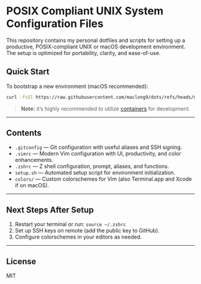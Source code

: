 # POSIX Compliant UNIX System Configuration Files

This repository contains my personal dotfiles and scripts for setting up a productive, POSIX-compliant UNIX or macOS development environment. The setup is optimized for portability, clarity, and ease-of-use.

## Quick Start

To bootstrap a new environment (macOS recommended):

```sh
curl -fsSl https://raw.githubusercontent.com/maclong9/dots/refs/heads/main/setup.sh | sh
```

> **Note:** it’s highly recommended to utilize [containers](https://github.com/apple/container/tree/main) for development.

---

## Contents

- `.gitconfig` — Git configuration with useful aliases and SSH signing.
- `.vimrc` — Modern Vim configuration with UI, productivity, and color enhancements.
- `.zshrc` — Z shell configuration, prompt, aliases, and functions.
- `setup.sh` — Automated setup script for environment initialization.
- `colors/` — Custom colorschemes for Vim (also Terminal.app and Xcode if on macOS).

---

## Next Steps After Setup

1. Restart your terminal or run: `source ~/.zshrc`
2. Set up SSH keys on remote (add the public key to GitHub).
3. Configure colorschemes in your editors as needed.

---

## License

MIT
